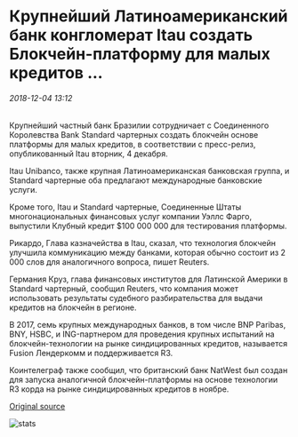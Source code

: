 # Крупнейший Латиноамериканский банк конгломерат Itau создать Блокчейн-платформу для малых кредитов ...

###### 2018-12-04 13:12

Крупнейший частный банк Бразилии сотрудничает с Соединенного Королевства Bank Standard чартерных создать блокчейн основе платформы для малых кредитов, в соответствии с пресс-релиз, опубликованный Itau вторник, 4 декабря.

Itau Unibanco, также крупная Латиноамериканская банковская группа, и Standard чартерные оба предлагают международные банковские услуги.

Кроме того, Itau и Standard чартерные, Соединенные Штаты многонациональных финансовых услуг компании Уэллс Фарго, выпустили Клубный кредит $100 000 000 для тестирования платформы.

Рикардо, Глава казначейства в Itau, сказал, что технология блокчейн улучшила коммуникацию между банками, которая обычно состоит из 2 000 слов для аналогичного вопроса, пишет Reuters.

Германия Круз, глава финансовых институтов для Латинской Америки в Standard чартерный, сообщил Reuters, что компания может использовать результаты судебного разбирательства для выдачи кредитов на блокчейн в регионе.

В 2017, семь крупных международных банков, в том числе BNP Paribas, BNY, HSBC, и ING-партнером для проведения крупных испытаний на блокчейн-технологии на рынке синдицированных кредитов, называется Fusion Лендеркомм и поддерживается R3.

Коинтелеграф также сообщил, что британский банк NatWest был создан для запуска аналогичной блокчейн-платформы на основе технологии R3 корда на рынке синдицированных кредитов в ноябре.

[Original source](https://cointelegraph.com/news/major-latin-american-bank-conglomerate-itau-to-create-blockchain-platform-for-small-loans)

![stats](https://c.statcounter.com/11760860/0/a89fa40b/1/ "stats")